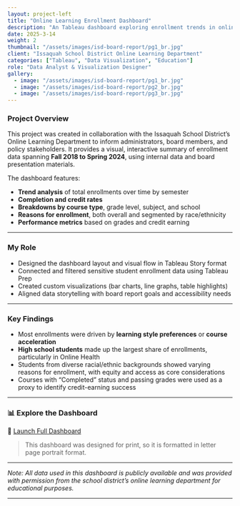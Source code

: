 ```yaml
---
layout: project-left
title: "Online Learning Enrollment Dashboard"
description: "An Tableau dashboard exploring enrollment trends in online and ALE courses across a K-12 district."
date: 2025-3-14
weight: 2
thumbnail: "/assets/images/isd-board-report/pg1_br.jpg"
client: "Issaquah School District Online Learning Department"
categories: ["Tableau", "Data Visualization", "Education"]
role: "Data Analyst & Visualization Designer"
gallery:
  - image: "/assets/images/isd-board-report/pg1_br.jpg"
  - image: "/assets/images/isd-board-report/pg2_br.jpg"
  - image: "/assets/images/isd-board-report/pg3_br.jpg"
---
```


### Project Overview

This project was created in collaboration with the Issaquah School District’s Online Learning Department to inform administrators, board members, and policy stakeholders. It provides a visual, interactive summary of enrollment data spanning **Fall 2018 to Spring 2024**, using internal data and board presentation materials.

The dashboard features:
- **Trend analysis** of total enrollments over time by semester
- **Completion and credit rates**
- **Breakdowns by course type**, grade level, subject, and school
- **Reasons for enrollment**, both overall and segmented by race/ethnicity
- **Performance metrics** based on grades and credit earning

---

### My Role

- Designed the dashboard layout and visual flow in Tableau Story format  
- Connected and filtered sensitive student enrollment data using Tableau Prep  
- Created custom visualizations (bar charts, line graphs, table highlights)  
- Aligned data storytelling with board report goals and accessibility needs


---

### Key Findings

- Most enrollments were driven by **learning style preferences** or **course acceleration**  
- **High school students** made up the largest share of enrollments, particularly in Online Health  
- Students from diverse racial/ethnic backgrounds showed varying reasons for enrollment, with equity and access as core considerations  
- Courses with “Completed” status and passing grades were used as a proxy to identify credit-earning success

---

### 📊 Explore the Dashboard

🔗 [Launch Full Dashboard](https://public.tableau.com/views/2023-24ISDSummaryReport/Story2)

> This dashboard was designed for print, so it is formatted in letter page portrait format. 

---

*Note: All data used in this dashboard is publicly available and was provided with permission from the school district’s online learning department for educational purposes.*

---